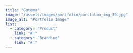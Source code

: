 ```yaml
---
title: "Gotema"
image: "/assets/images/portfolio/portfolio_img_39.jpg"
image_alt: "Portfolio Image"
list:
  - category: "Product"
    link: "#!"
  - category: "Branding"
    link: "#!"
---
```

